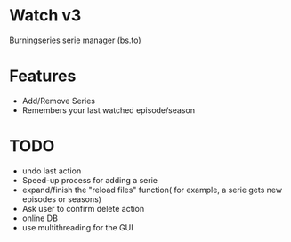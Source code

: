 # Watch v3
Burningseries serie manager (bs.to)

# Features
- Add/Remove Series
- Remembers your last watched episode/season

# TODO
- undo last action
- Speed-up process for adding a serie
- expand/finish the "reload files" function( for example, a serie gets new episodes or seasons)
- Ask user to confirm delete action
- online DB
- use multithreading for the GUI
